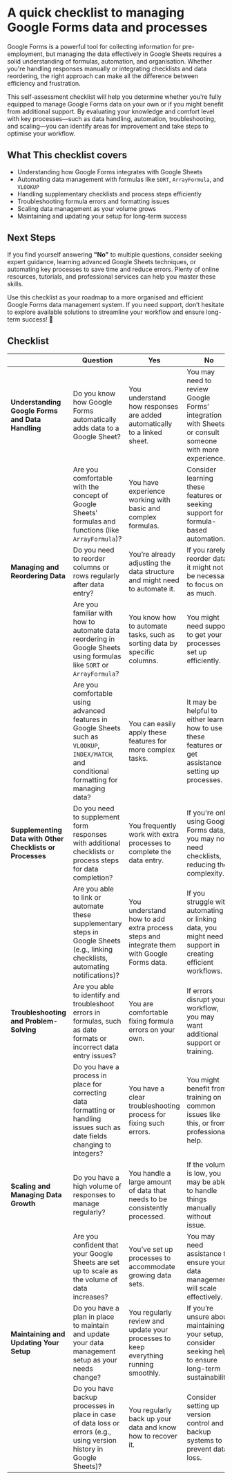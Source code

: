 # A quick checklist to managing Google Forms data and processes

Google Forms is a powerful tool for collecting information for pre-employment, but managing the data effectively in
Google Sheets requires a solid understanding of formulas, automation, and organisation. Whether you're handling
responses manually or integrating checklists and data reordering, the right approach can make all the difference between
efficiency and frustration.

This self-assessment checklist will help you determine whether you’re fully equipped to manage Google Forms data on your
own or if you might benefit from additional support. By evaluating your knowledge and comfort level with key
processes—such as data handling, automation, troubleshooting, and scaling—you can identify areas for improvement and
take steps to optimise your workflow.

## What This checklist covers

* Understanding how Google Forms integrates with Google Sheets
* Automating data management with formulas like `SORT`, `ArrayFormula`, and `VLOOKUP`
* Handling supplementary checklists and process steps efficiently
* Troubleshooting formula errors and formatting issues
* Scaling data management as your volume grows
* Maintaining and updating your setup for long-term success

## Next Steps

If you find yourself answering **"No"** to multiple questions, consider seeking expert guidance, learning advanced
Google Sheets techniques, or automating key processes to save time and reduce errors. Plenty of online resources,
tutorials, and professional services can help you master these skills.

Use this checklist as your roadmap to a more organised and efficient Google Forms data management system. If you need
support, don’t hesitate to explore available solutions to streamline your workflow and ensure long-term success! 🚀

## Checklist

|                                                           | Question                                                                                                                                     | Yes                                                                                      | No                                                                                                       |
|-----------------------------------------------------------|----------------------------------------------------------------------------------------------------------------------------------------------|------------------------------------------------------------------------------------------|----------------------------------------------------------------------------------------------------------|
| **Understanding Google Forms and Data Handling**          | Do you know how Google Forms automatically adds data to a Google Sheet?                                                                      | You understand how responses are added automatically to a linked sheet.                  | You may need to review Google Forms’ integration with Sheets or consult someone with more experience.    |
|                                                           | Are you comfortable with the concept of Google Sheets' formulas and functions (like `ArrayFormula`)?                                         | You have experience working with basic and complex formulas.                             | Consider learning these features or seeking support for formula-based automation.                        |
| **Managing and Reordering Data**                          | Do you need to reorder columns or rows regularly after data entry?                                                                           | You’re already adjusting the data structure and might need to automate it.               | If you rarely reorder data, it might not be necessary to focus on it as much.                            |
|                                                           | Are you familiar with how to automate data reordering in Google Sheets using formulas like `SORT` or `ArrayFormula`?                         | You know how to automate tasks, such as sorting data by specific columns.                | You might need support to get your processes set up efficiently.                                         |
|                                                           | Are you comfortable using advanced features in Google Sheets such as `VLOOKUP`, `INDEX/MATCH`, and conditional formatting for managing data? | You can easily apply these features for more complex tasks.                              | It may be helpful to either learn how to use these features or get assistance setting up processes.      |
| **Supplementing Data with Other Checklists or Processes** | Do you need to supplement form responses with additional checklists or process steps for data completion?                                    | You frequently work with extra processes to complete the data entry.                     | If you're only using Google Forms data, you may not need checklists, reducing the complexity.            |
|                                                           | Are you able to link or automate these supplementary steps in Google Sheets (e.g., linking checklists, automating notifications)?            | You understand how to add extra process steps and integrate them with Google Forms data. | If you struggle with automating or linking data, you might need support in creating efficient workflows. |
| **Troubleshooting and Problem-Solving**                   | Are you able to identify and troubleshoot errors in formulas, such as date formats or incorrect data entry issues?                           | You are comfortable fixing formula errors on your own.                                   | If errors disrupt your workflow, you may want additional support or training.                            |
|                                                           | Do you have a process in place for correcting data formatting or handling issues such as date fields changing to integers?                   | You have a clear troubleshooting process for fixing such errors.                         | You might benefit from training on common issues like this, or from professional help.                   |
| **Scaling and Managing Data Growth**                      | Do you have a high volume of responses to manage regularly?                                                                                  | You handle a large amount of data that needs to be consistently processed.               | If the volume is low, you may be able to handle things manually without issue.                           |
|                                                           | Are you confident that your Google Sheets are set up to scale as the volume of data increases?                                               | You’ve set up processes to accommodate growing data sets.                                | You may need assistance to ensure your data management will scale effectively.                           |
| **Maintaining and Updating Your Setup**                   | Do you have a plan in place to maintain and update your data management setup as your needs change?                                          | You regularly review and update your processes to keep everything running smoothly.      | If you’re unsure about maintaining your setup, consider seeking help to ensure long-term sustainability. |
|                                                           | Do you have backup processes in place in case of data loss or errors (e.g., using version history in Google Sheets)?                         | You regularly back up your data and know how to recover it.                              | Consider setting up version control and backup systems to prevent data loss.                             |
